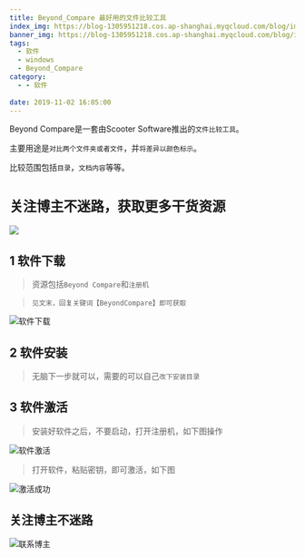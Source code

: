 ```yaml
---
title: Beyond_Compare 最好用的文件比较工具
index_img: https://blog-1305951218.cos.ap-shanghai.myqcloud.com/blog/image/articleBg/1(46).jpg
banner_img: https://blog-1305951218.cos.ap-shanghai.myqcloud.com/blog/image/articleBg/1(46).jpg
tags:
  - 软件
  - windows
  - Beyond_Compare
category:
  - - 软件
 
date: 2019-11-02 16:05:00
---
```


Beyond Compare是一套由Scooter Software推出的`文件比较工具`。

主要用途是`对比两个文件夹或者文件`，并`将差异以颜色标示`。

比较范围包括`目录`，`文档内容`等等。

<!-- more -->

# `关注博主不迷路，获取更多干货资源`

![](https://github-edu-student-id-card-basic-1305951218.cos.ap-shanghai.myqcloud.com/shouhou.jpg)

## 1 软件下载

> 资源包括`Beyond Compare`和`注册机`

> `见文末，回复关键词【BeyondCompare】即可获取`

![软件下载](https://blog-1305951218.cos.ap-shanghai.myqcloud.com/blog/image/articleContent/Beyond_Compare/1.png)

## 2 软件安装

> 无脑下一步就可以，需要的可以自己`改下安装目录`

## 3 软件激活

> 安装好软件之后，不要启动，打开注册机，如下图操作

![软件激活](https://blog-1305951218.cos.ap-shanghai.myqcloud.com/blog/image/articleContent/Beyond_Compare/2.png)

> 打开软件，粘贴密钥，即可激活，如下图

![激活成功](https://blog-1305951218.cos.ap-shanghai.myqcloud.com/blog/image/articleContent/Beyond_Compare/3.png)

## 关注博主不迷路
![联系博主](https://github-edu-student-id-card-basic-1305951218.cos.ap-shanghai.myqcloud.com/shouhou.jpg)